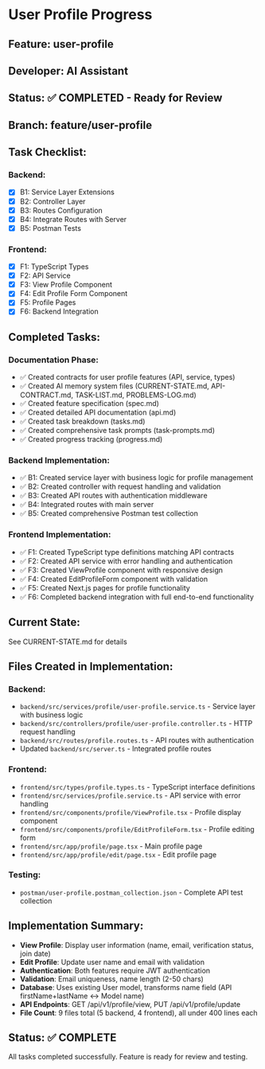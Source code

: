 # User Profile Progress

## Feature: user-profile
## Developer: AI Assistant  
## Status: ✅ COMPLETED - Ready for Review
## Branch: feature/user-profile

## Task Checklist:
### Backend:
- [x] B1: Service Layer Extensions
- [x] B2: Controller Layer
- [x] B3: Routes Configuration  
- [x] B4: Integrate Routes with Server
- [x] B5: Postman Tests

### Frontend:
- [x] F1: TypeScript Types
- [x] F2: API Service
- [x] F3: View Profile Component
- [x] F4: Edit Profile Form Component
- [x] F5: Profile Pages
- [x] F6: Backend Integration

## Completed Tasks:
<!-- AI updates this after each task -->
### Documentation Phase:
- ✅ Created contracts for user profile features (API, service, types)
- ✅ Created AI memory system files (CURRENT-STATE.md, API-CONTRACT.md, TASK-LIST.md, PROBLEMS-LOG.md)
- ✅ Created feature specification (spec.md)
- ✅ Created detailed API documentation (api.md)
- ✅ Created task breakdown (tasks.md)
- ✅ Created comprehensive task prompts (task-prompts.md)
- ✅ Created progress tracking (progress.md)

### Backend Implementation:
- ✅ B1: Created service layer with business logic for profile management
- ✅ B2: Created controller with request handling and validation
- ✅ B3: Created API routes with authentication middleware
- ✅ B4: Integrated routes with main server
- ✅ B5: Created comprehensive Postman test collection

### Frontend Implementation:
- ✅ F1: Created TypeScript type definitions matching API contracts
- ✅ F2: Created API service with error handling and authentication
- ✅ F3: Created ViewProfile component with responsive design
- ✅ F4: Created EditProfileForm component with validation
- ✅ F5: Created Next.js pages for profile functionality
- ✅ F6: Completed backend integration with full end-to-end functionality

## Current State:
See CURRENT-STATE.md for details

## Files Created in Implementation:
### Backend:
- `backend/src/services/profile/user-profile.service.ts` - Service layer with business logic
- `backend/src/controllers/profile/user-profile.controller.ts` - HTTP request handling
- `backend/src/routes/profile.routes.ts` - API routes with authentication
- Updated `backend/src/server.ts` - Integrated profile routes

### Frontend:
- `frontend/src/types/profile.types.ts` - TypeScript interface definitions
- `frontend/src/services/profile.service.ts` - API service with error handling
- `frontend/src/components/profile/ViewProfile.tsx` - Profile display component
- `frontend/src/components/profile/EditProfileForm.tsx` - Profile editing form
- `frontend/src/app/profile/page.tsx` - Main profile page
- `frontend/src/app/profile/edit/page.tsx` - Edit profile page

### Testing:
- `postman/user-profile.postman_collection.json` - Complete API test collection

## Implementation Summary:
- **View Profile**: Display user information (name, email, verification status, join date)
- **Edit Profile**: Update user name and email with validation
- **Authentication**: Both features require JWT authentication
- **Validation**: Email uniqueness, name length (2-50 chars)
- **Database**: Uses existing User model, transforms name field (API firstName+lastName ↔ Model name)
- **API Endpoints**: GET /api/v1/profile/view, PUT /api/v1/profile/update
- **File Count**: 9 files total (5 backend, 4 frontend), all under 400 lines each

## Status: ✅ COMPLETE
All tasks completed successfully. Feature is ready for review and testing.